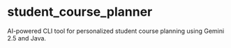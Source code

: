 # student_course_planner
AI-powered CLI tool for personalized student course planning using Gemini 2.5 and Java.
